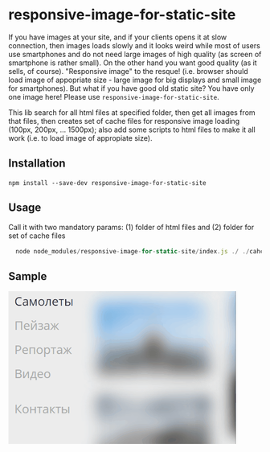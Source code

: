 # responsive-image-for-static-site

If you have images at your site, and if your clients opens it at slow connection, then images loads slowly and it looks weird while most of users use smartphones and do not need large images of high quality (as screen of smartphone is rather small). On the other hand you want good quality (as it sells, of course). "Responsive image" to the resque! (i.e. browser should load image of appopriate size - large image for big displays and small image for smartphones). But what if you have good old static site? You have only one image here! Please use `responsive-image-for-static-site`.

This lib search for all html files at specified folder, then get all images from that files, then creates set of cache files for responsive image loading (100px, 200px, ... 1500px); also add some scripts to html files to make it all work (i.e. to load image of appropiate size).

## Installation

```
npm install --save-dev responsive-image-for-static-site
```

## Usage
Call it with two mandatory params: (1) folder of html files and (2) folder for set of cache files

``` javascript
  node node_modules/responsive-image-for-static-site/index.js ./ ./cahceFolder
```

## Sample
![demo-animated-gif](https://github.com/artemdudkin/responsive-image-for-static-site/blob/master/docs/fly.gif)

